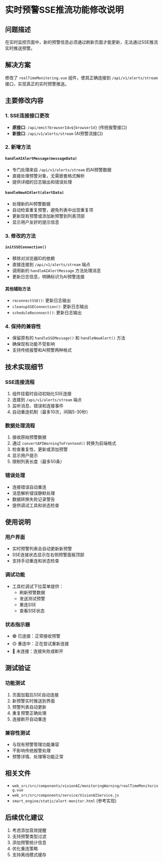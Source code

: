 # 实时预警SSE推流功能修改说明

## 问题描述
在实时监控页面中，新的预警信息必须通过刷新页面才能更新，无法通过SSE推流实时推送预警。

## 解决方案
修改了 `realTimeMonitoring.vue` 组件，使其正确连接到 `/api/v1/alerts/stream` 接口，实现真正的实时预警推送。

## 主要修改内容

### 1. SSE连接接口更改
- **原接口**: `/api/emit?browserId=${browserId}` (传统报警接口)
- **新接口**: `/api/v1/alerts/stream` (AI预警流接口)

### 2. 新增方法

#### `handleAIAlertMessage(messageData)`
- 专门处理来自 `/api/v1/alerts/stream` 的AI预警数据
- 直接处理预警对象，无需嵌套格式解析
- 提供详细的日志输出和错误处理

#### `handleNewAIAlert(alertData)`
- 处理新的AI预警数据
- 自动检查重复预警，避免列表中出现重复项
- 更新现有预警或添加新预警到列表顶部
- 显示用户友好的提示信息

### 3. 修改的方法

#### `initSSEConnection()`
- 移除对浏览器ID的依赖
- 直接连接到 `/api/v1/alerts/stream` 端点
- 调用新的 `handleAIAlertMessage` 方法处理消息
- 更新日志信息，明确标识为AI预警连接

#### 其他辅助方法
- `reconnectSSE()`: 更新日志输出
- `cleanupSSEConnection()`: 更新日志输出
- `scheduleReconnect()`: 更新日志输出

### 4. 保持的兼容性
- 保留原有的 `handleSSEMessage()` 和 `handleNewAlert()` 方法
- 确保现有功能不受影响
- 支持传统报警和AI预警两种格式

## 技术实现细节

### SSE连接流程
1. 组件挂载时自动初始化SSE连接
2. 连接到 `/api/v1/alerts/stream` 端点
3. 监听消息、错误和连接事件
4. 自动重连机制（最多10次，间隔5-30秒）

### 数据处理流程
1. 接收原始预警数据
2. 通过 `convertAPIWarningToFrontend()` 转换为前端格式
3. 检查重复性，更新或添加预警
4. 显示用户提示
5. 限制列表长度（最多50条）

### 错误处理
- 连接错误自动重连
- 消息解析错误静默处理
- 数据转换失败记录警告
- 提供调试工具和状态检查

## 使用说明

### 用户界面
- 实时预警列表会自动更新新预警
- SSE连接状态显示在右侧预警面板顶部
- 支持手动重连和状态检查

### 调试功能
- 工具栏调试下拉菜单提供：
  - 刷新预警数据
  - 发送测试预警
  - 重连SSE
  - 查看SSE状态

### 状态指示器
- 🟢 已连接：正常接收预警
- 🟡 重连中：正在尝试重新连接
- 🔴 未连接：连接失败或断开

## 测试验证

### 功能测试
1. 页面加载后SSE自动连接
2. 新预警实时推送到界面
3. 预警列表自动更新
4. 重复预警正确处理
5. 连接断开自动重连

### 兼容性测试
- 与现有预警管理功能兼容
- 不影响传统报警处理
- 预警详情、处理等功能正常

## 相关文件
- `web_src/src/components/visionAI/monitoringWarning/realTimeMonitoring.vue`
- `web_src/src/components/service/VisionAIService.js`
- `smart_engine/static/alert-monitor.html` (参考实现)

## 后续优化建议
1. 考虑添加音效提醒
2. 支持预警类型过滤
3. 添加预警统计信息
4. 优化重连策略
5. 支持离线模式缓存 